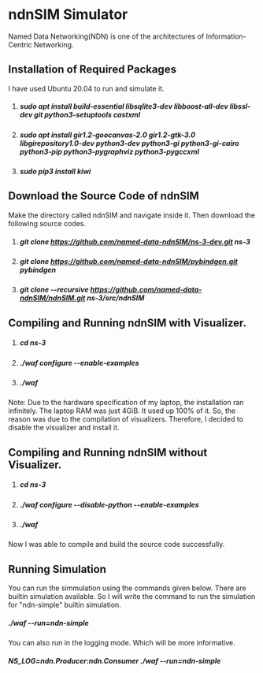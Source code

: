 # ndnSIM Simulator
Named Data Networking(NDN) is one of the architectures of Information-Centric Networking.
## Installation of Required Packages
I have used Ubuntu 20.04 to run and simulate it.
1. ##### sudo apt install build-essential libsqlite3-dev libboost-all-dev libssl-dev git python3-setuptools castxml
2. ##### sudo apt install gir1.2-goocanvas-2.0 gir1.2-gtk-3.0 libgirepository1.0-dev python3-dev python3-gi python3-gi-cairo python3-pip python3-pygraphviz python3-pygccxml 
3. ##### sudo pip3 install kiwi

## Download the Source Code of ndnSIM
Make the directory called ndnSIM and navigate inside it. Then download the following source codes.
1. ##### git clone https://github.com/named-data-ndnSIM/ns-3-dev.git ns-3
2. ##### git clone https://github.com/named-data-ndnSIM/pybindgen.git pybindgen
3. ##### git clone --recursive https://github.com/named-data-ndnSIM/ndnSIM.git ns-3/src/ndnSIM

## Compiling and Running ndnSIM with Visualizer.
1. ##### cd ns-3
2. ##### ./waf configure --enable-examples
3. ##### ./waf
Note: Due to the hardware specification of my laptop, the installation ran infinitely. The laptop RAM was just 4GiB. It used up 100% of it. So, the reason was due to the compilation of visualizers. Therefore, I decided to disable the visualizer and install it.
## Compiling and Running ndnSIM without Visualizer.
1. ##### cd ns-3
2. ##### ./waf configure --disable-python --enable-examples
3. ##### ./waf

Now I was able to compile and build the source code successfully.
## Running Simulation
You can run the simmulation using the commands given below. There are builtin simulation available. So I will write the command to run the simulation for "ndn-simple" builtin simulation.
##### ./waf --run=ndn-simple
You can also run in the logging mode. Which will be more informative.
##### NS_LOG=ndn.Producer:ndn.Consumer ./waf --run=ndn-simple
